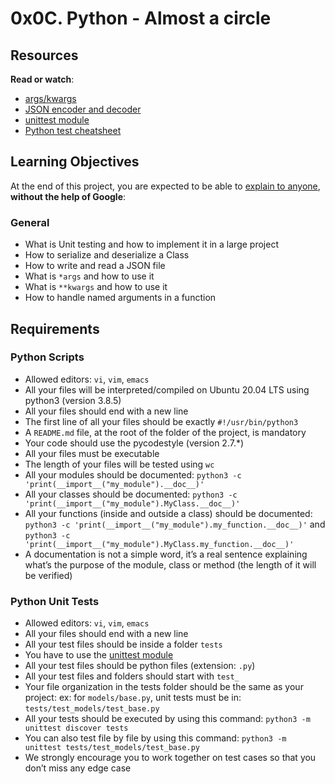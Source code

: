 # 0x0C. Python - Almost a circle

<h2>Resources</h2>

<p><strong>Read or watch</strong>:</p>

<ul>
<li><a href="/rltoken/LroIjBBI5Gqq3ciR-OHmxg" title="args/kwargs" target="_blank">args/kwargs</a> </li>
<li><a href="/rltoken/TY4rfu2AZtXlRmPVNZm1Lw" title="JSON encoder and decoder" target="_blank">JSON encoder and decoder</a> </li>
<li><a href="/rltoken/T7uxwxtGdbRRW9pkD4eO0g" title="unittest module" target="_blank">unittest module</a> </li>
<li><a href="/rltoken/SfEo3RQeAXXYI9yabFRw3g" title="Python test cheatsheet" target="_blank">Python test cheatsheet</a> </li>
</ul>

<h2>Learning Objectives</h2>

<p>At the end of this project, you are expected to be able to <a href="/rltoken/bUxwUIRhI1ehqqr1UF3HaA" title="explain to anyone" target="_blank">explain to anyone</a>, <strong>without the help of Google</strong>:</p>

<h3>General</h3>

<ul>
<li>What is Unit testing and how to implement it in a large project</li>
<li>How to serialize and deserialize a Class</li>
<li>How to write and read a JSON file</li>
<li>What is <code>*args</code> and how to use it</li>
<li>What is <code>**kwargs</code> and how to use it</li>
<li>How to handle named arguments in a function</li>
</ul>

<h2>Requirements</h2>

<h3>Python Scripts</h3>

<ul>
<li>Allowed editors: <code>vi</code>, <code>vim</code>, <code>emacs</code></li>
<li>All your files will be interpreted/compiled on Ubuntu 20.04 LTS using python3 (version 3.8.5)</li>
<li>All your files should end with a new line</li>
<li>The first line of all your files should be exactly <code>#!/usr/bin/python3</code></li>
<li>A <code>README.md</code> file, at the root of the folder of the project, is mandatory</li>
<li>Your code should use the pycodestyle (version 2.7.*)</li>
<li>All your files must be executable</li>
<li>The length of your files will be tested using <code>wc</code></li>
<li>All your modules should be documented: <code>python3 -c &#39;print(__import__(&quot;my_module&quot;).__doc__)&#39;</code></li>
<li>All your classes should be documented: <code>python3 -c &#39;print(__import__(&quot;my_module&quot;).MyClass.__doc__)&#39;</code></li>
<li>All your functions (inside and outside a class) should be documented: <code>python3 -c &#39;print(__import__(&quot;my_module&quot;).my_function.__doc__)&#39;</code> and <code>python3 -c &#39;print(__import__(&quot;my_module&quot;).MyClass.my_function.__doc__)&#39;</code></li>
<li>A documentation is not a simple word, it&rsquo;s a real sentence explaining what&rsquo;s the purpose of the module, class or method (the length of it will be verified)</li>
</ul>

<h3>Python Unit Tests</h3>

<ul>
<li>Allowed editors: <code>vi</code>, <code>vim</code>, <code>emacs</code></li>
<li>All your files should end with a new line</li>
<li>All your test files should be inside a folder <code>tests</code></li>
<li>You have to use the <a href="/rltoken/T7uxwxtGdbRRW9pkD4eO0g" title="unittest module" target="_blank">unittest module</a> </li>
<li>All your test files should be python files (extension: <code>.py</code>)</li>
<li>All your test files and folders should start with <code>test_</code></li>
<li>Your file organization in the tests folder should be the same as your project: ex: for <code>models/base.py</code>, unit tests must be in: <code>tests/test_models/test_base.py</code></li>
<li>All your tests should be executed by using this command: <code>python3 -m unittest discover tests</code></li>
<li>You can also test file by file by using this command: <code>python3 -m unittest tests/test_models/test_base.py</code></li>
<li>We strongly encourage you to work together on test cases so that you don&rsquo;t miss any edge case</li>
</ul>
